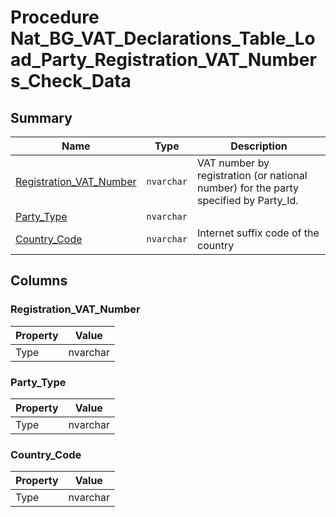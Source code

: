 # Procedure Nat_BG_VAT_Declarations_Table_Load_Party_Registration_VAT_Numbers_Check_Data


## Summary

| Name | Type | Description |
| - | - | --- |
|[Registration_VAT_Number](#registration_vat_number)|`nvarchar` |VAT number by registration (or national number) for the party specified by Party_Id.|
|[Party_Type](#party_type)|`nvarchar` ||
|[Country_Code](#country_code)|`nvarchar` |Internet suffix code of the country|

## Columns

### Registration_VAT_Number

| Property | Value |
| - | - |
|Type|nvarchar|

### Party_Type

| Property | Value |
| - | - |
|Type|nvarchar|

### Country_Code

| Property | Value |
| - | - |
|Type|nvarchar|


